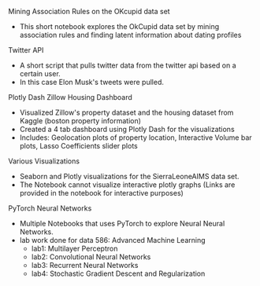 Mining Association Rules on the OKcupid data set
- This short notebook explores the OkCupid data set by mining association rules and finding latent information about dating profiles

Twitter API
- A short script that pulls twitter data from the twitter api based on a certain user.
- In this case Elon Musk's tweets were pulled. 

Plotly Dash Zillow Housing Dashboard
- Visualized Zillow's property dataset and the housing dataset from Kaggle (boston property information)
- Created a 4 tab dashboard using Plotly Dash for the visualizations
- Includes: Geolocation plots of property location, Interactive Volume bar plots, Lasso Coefficients slider plots

Various Visualizations
- Seaborn and Plotly visualizations for the SierraLeoneAIMS data set. 
- The Notebook cannot visualize interactive plotly graphs (Links are provided in the notebook for interactive purposes)

PyTorch Neural Networks
- Multiple Notebooks that uses PyTorch to explore Neural Neural Networks. 
- lab work done for data 586: Advanced Machine Learning
  - lab1: Multilayer Perceptron
  - lab2: Convolutional Neural Networks
  - lab3: Recurrent Neural Networks
  - lab4: Stochastic Gradient Descent and Regularization

